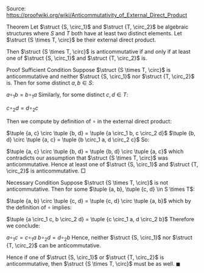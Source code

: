# 

Source: https://proofwiki.org/wiki/Anticommutativity_of_External_Direct_Product



Theorem
Let $\struct {S, \circ_1}$ and $\struct {T, \circ_2}$ be algebraic structures where $S$ and $T$ both have at least two distinct elements.
Let $\struct {S \times T, \circ}$ be their external direct product.

Then $\struct {S \times T, \circ}$ is anticommutative if and only if at least one of $\struct {S, \circ_1}$ and $\struct {T, \circ_2}$ is.


Proof
Sufficient Condition
Suppose $\struct {S \times T, \circ}$ is anticommutative and neither $\struct {S, \circ_1}$ nor $\struct {T, \circ_2}$ is.
Then for some distinct $a, b \in S$:

$a \circ_1 b = b \circ_1 a$
Similarly, for some distinct $c, d \in T$:

$c \circ_2 d = d \circ_2 c$

Then we compute by definition of $\circ$ in the external direct product:

$\tuple {a, c} \circ \tuple {b, d} = \tuple {a \circ_1 b, c \circ_2 d}$
$\tuple {b, d} \circ \tuple {a, c} = \tuple {b \circ_1 a, d \circ_2 c}$
So: 

$\tuple {a, c} \circ \tuple {b, d} = \tuple {b, d} \circ \tuple {a, c}$
which contradicts our assumption that $\struct {S \times T, \circ}$ was anticommutative.
Hence at least one of $\struct {S, \circ_1}$ and $\struct {T, \circ_2}$ is anticommutative.
$\Box$


Necessary Condition
Suppose $\struct {S \times T, \circ}$ is not anticommutative. 
Then for some $\tuple {a, b}, \tuple {c, d} \in S \times T$:

$\tuple {a, b} \circ \tuple {c, d} = \tuple {c, d} \circ \tuple {a, b}$
which by the definition of $\circ$ implies:

$\tuple {a \circ_1 c, b \circ_2 d} = \tuple {c \circ_1 a, d \circ_2 b}$
Therefore we conclude:

$a \circ_1 c = c \circ_1 a$
$b \circ_2 d = d \circ_2 b$
Hence, neither $\struct {S, \circ_1}$ nor $\struct {T, \circ_2}$ can be anticommutative.

Hence if one of $\struct {S, \circ_1}$ or $\struct {T, \circ_2}$ is anticommutative, then $\struct {S \times T, \circ}$ must be as well.
$\blacksquare$





